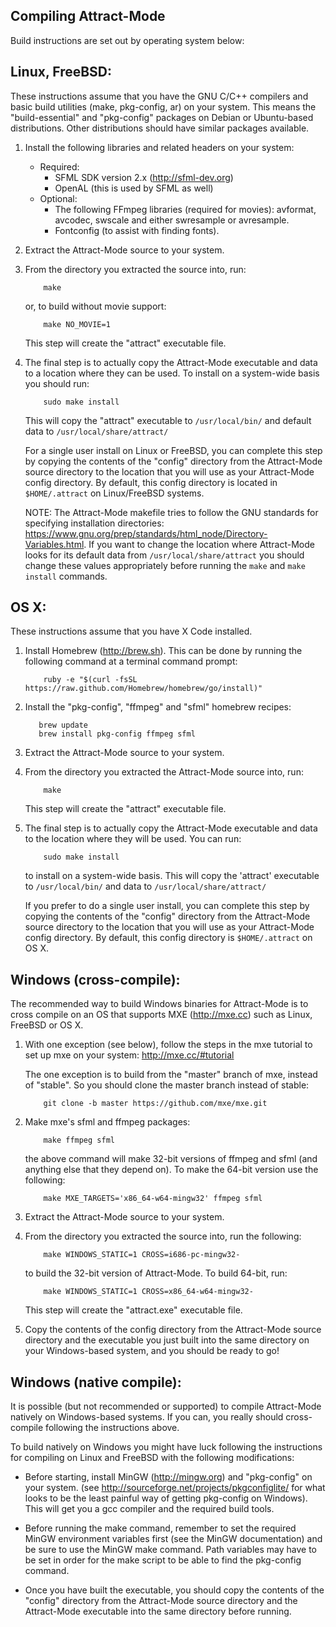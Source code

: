Compiling Attract-Mode
----------------------

Build instructions are set out by operating system below:

Linux, FreeBSD:
---------------

These instructions assume that you have the GNU C/C++ compilers and basic
build utilities (make, pkg-config, ar) on your system.  This means the
"build-essential" and "pkg-config" packages on Debian or Ubuntu-based
distributions.  Other distributions should have similar packages available.

1. Install the following libraries and related headers on your system:
   * Required:
      - SFML SDK version 2.x (<http://sfml-dev.org>)
      - OpenAL (this is used by SFML as well)
   * Optional:
      - The following FFmpeg libraries (required for movies): avformat,
      avcodec, swscale and either swresample or avresample.
      - Fontconfig (to assist with finding fonts).

2. Extract the Attract-Mode source to your system.

3. From the directory you extracted the source into, run:

           make

   or, to build without movie support:

           make NO_MOVIE=1

   This step will create the "attract" executable file.

4. The final step is to actually copy the Attract-Mode executable and data
   to a location where they can be used.  To install on a system-wide basis
   you should run:

           sudo make install

   This will copy the "attract" executable to `/usr/local/bin/` and default
   data to `/usr/local/share/attract/`

   For a single user install on Linux or FreeBSD, you can complete this step
   by copying the contents of the "config" directory from the Attract-Mode
   source directory to the location that you will use as your Attract-Mode
   config directory.  By default, this config directory is located in
   `$HOME/.attract` on Linux/FreeBSD systems.

   NOTE: The Attract-Mode makefile tries to follow the GNU standards for
   specifying installation directories: <https://www.gnu.org/prep/standards/html_node/Directory-Variables.html>.
   If you want to change the location where Attract-Mode looks for its default
   data from `/usr/local/share/attract` you should change these values
   appropriately before running the `make` and `make install` commands.

OS X:
-----

These instructions assume that you have X Code installed.

1. Install Homebrew (<http://brew.sh>).  This can be done by running the
   following command at a terminal command prompt:

           ruby -e "$(curl -fsSL https://raw.github.com/Homebrew/homebrew/go/install)"

2.  Install the "pkg-config", "ffmpeg" and "sfml" homebrew recipes:

           brew update
           brew install pkg-config ffmpeg sfml

3. Extract the Attract-Mode source to your system.

4. From the directory you extracted the Attract-Mode source into, run:

           make

   This step will create the "attract" executable file.

5. The final step is to actually copy the Attract-Mode executable and data to
   the location where they will be used.  You can run:

           sudo make install

   to install on a system-wide basis.  This will copy the 'attract' executable
   to `/usr/local/bin/` and data to `/usr/local/share/attract/`

   If you prefer to do a single user install, you can complete this step by
   copying the contents of the "config" directory from the Attract-Mode
   source directory to the location that you will use as your Attract-Mode
   config directory.  By default, this config directory is `$HOME/.attract` on
   OS X.

Windows (cross-compile):
------------------------

The recommended way to build Windows binaries for Attract-Mode is to cross
compile on an OS that supports MXE (<http://mxe.cc>) such as Linux, FreeBSD or
OS X.

1. With one exception (see below), follow the steps in the mxe tutorial to set
   up mxe on your system: <http://mxe.cc/#tutorial>

   The one exception is to build from the "master" branch of mxe, instead of
   "stable".  So you should clone the master branch instead of stable:

           git clone -b master https://github.com/mxe/mxe.git

2. Make mxe's sfml and ffmpeg packages:

           make ffmpeg sfml

   the above command will make 32-bit versions of ffmpeg and sfml (and anything
   else that they depend on). To make the 64-bit version use the following:

           make MXE_TARGETS='x86_64-w64-mingw32' ffmpeg sfml

3. Extract the Attract-Mode source to your system.

4. From the directory you extracted the source into, run the following:

           make WINDOWS_STATIC=1 CROSS=i686-pc-mingw32-

   to build the 32-bit version of Attract-Mode. To build 64-bit, run:

           make WINDOWS_STATIC=1 CROSS=x86_64-w64-mingw32-

   This step will create the "attract.exe" executable file.

5. Copy the contents of the config directory from the Attract-Mode source
   directory and the executable you just built into the same directory on your
   Windows-based system, and you should be ready to go!

Windows (native compile):
-------------------------

It is possible (but not recommended or supported) to compile Attract-Mode
natively on Windows-based systems.  If you can, you really should cross-compile
following the instructions above.

To build natively on Windows you might have luck following the instructions
for compiling on Linux and FreeBSD with the following modifications:

-  Before starting, install MinGW (<http://mingw.org>) and "pkg-config" on your
   system.  (see <http://sourceforge.net/projects/pkgconfiglite/> for what looks
   to be the least painful way of getting pkg-config on Windows).  This will
   get you a gcc compiler and the required build tools.

-  Before running the make command, remember to set the required MinGW
   environment variables first (see the MinGW documentation) and be sure to use
   the MinGW make command.  Path variables may have to be set in order for
   the make script to be able to find the pkg-config command.

-  Once you have built the executable, you should copy the contents of the
   "config" directory from the Attract-Mode source directory and the
   Attract-Mode executable into the same directory before running.

